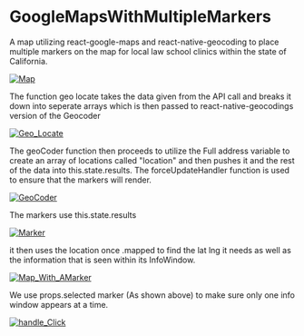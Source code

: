 # GoogleMapsWithMultipleMarkers
A map utilizing react-google-maps and react-native-geocoding to place multiple markers on the map for local law school clinics within the state of California.



<a href="https://ibb.co/cm5XaT"><img src="https://image.ibb.co/gXa9N8/Map.gif" alt="Map" border="0"></a>


The function geo locate takes the data given from the API call and breaks it down into seperate arrays which is then passed to react-native-geocodings version of the Geocoder

<a href="https://ibb.co/b9p0vT"><img src="https://preview.ibb.co/jbMr28/Geo_Locate.png" alt="Geo_Locate" border="0"></a>

The geoCoder function then proceeds to utilize the Full address variable to create an array of locations called "location" and then pushes it and the rest of the data into this.state.results. The forceUpdateHandler function is used to ensure that the markers will render. 

<a href="https://ibb.co/cnoAvT"><img src="https://preview.ibb.co/bGwKpo/GeoCoder.png" alt="GeoCoder" border="0"></a>

The markers use this.state.results

<a href="https://ibb.co/nByAvT"><img src="https://preview.ibb.co/mdOcaT/Marker.png" alt="Marker" border="0"></a>

it then uses the location once .mapped to find the lat lng it needs as well as the information that is seen within its InfoWindow.

<a href="https://ibb.co/eTsZpo"><img src="https://preview.ibb.co/g0T79o/Map_With_AMarker.png" alt="Map_With_AMarker" border="0"></a>

We use props.selected marker (As shown above) to make sure only one info window appears at a time. 

<a href="https://imgbb.com/"><img src="https://image.ibb.co/dewzN8/handle_Click.png" alt="handle_Click" border="0"></a>
